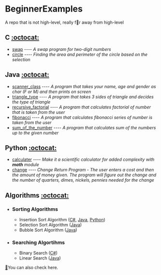 # BeginnerExamples
A repo that is not high-level, really f:mag_right:r away from high-level

## C [:octocat:](https://github.com/sucremad/BeginnerExamples/tree/main/BeginnerExamples/C)
* [swap](https://github.com/sucremad/BeginnerExamples/blob/main/BeginnerExamples/C/swap.c) ---- _A swap program for two-digit numbers_
* [circle](https://github.com/sucremad/BeginnerExamples/blob/main/BeginnerExamples/C/circle.c) ---- _Finding the area and perimeter of the circle based on the selection_

## Java [:octocat:](https://github.com/sucremad/BeginnerExamples/tree/main/BeginnerExamples/Java)
* [scanner_class](https://github.com/sucremad/BeginnerExamples/blob/main/BeginnerExamples/Java/scanner_class.java) ---- _A program that takes your name, age and gender as char (F or M) and then prints on screen_
* [triangle_type](https://github.com/sucremad/BeginnerExamples/blob/main/BeginnerExamples/Java/triangle_type.java) ---- _A program that takes 3 sides of triangle and decides the type of triangle_
* [recursive_factorial](https://github.com/sucremad/BeginnerExamples/blob/main/BeginnerExamples/Java/recursive_factorial.java) ---- _A program that calculates factorial of number that is taken from the user_
* [fibonacci](https://github.com/sucremad/BeginnerExamples/blob/main/BeginnerExamples/Java/fibonacci.java) ---- _A program that calculates fibonacci series of number is taken from the user_
* [sum_of_the_number](https://github.com/sucremad/BeginnerExamples/blob/main/BeginnerExamples/Java/sum_of_the_numbers.java) ---- _A program that calculates sum of the numbers up to the given number_

## Python [:octocat:](https://github.com/sucremad/BeginnerExamples/tree/main/BeginnerExamples/Python)
* [calculater](https://github.com/sucremad/BeginnerExamples/blob/main/BeginnerExamples/Python/calculater.py) ---- _Make it a scientific calculator for added complexity with **math** module_
* [change](https://github.com/sucremad/BeginnerExamples/blob/main/BeginnerExamples/Python/change_return_program.py) ---- _Change Return Program - The user enters a cost and then the amount of money given. The program will figure out the change and the number of quarters, dimes, nickels, pennies needed for the change_

## Algorithms [:octocat:](https://github.com/sucremad/BeginnerExamples/tree/main/BeginnerExamples/Algorithms)
- ###  Sorting Algorithms 
  - Insertion Sort Algorithm ([C#](https://github.com/sucremad/BeginnerExamples/blob/main/BeginnerExamples/Algorithms/SortingAlg/insertion.cs), [Java](https://github.com/sucremad/BeginnerExamples/blob/main/BeginnerExamples/Algorithms/SortingAlg/insert.java), [Python](https://github.com/sucremad/BeginnerExamples/blob/main/BeginnerExamples/Algorithms/SortingAlg/insertion_sort.py))
  - Selection Sort Algorithm ([Java](https://github.com/sucremad/BeginnerExamples/blob/main/BeginnerExamples/Algorithms/SortingAlg/selection.java))
  - Bubble Sort Algorithm ([Java](https://github.com/sucremad/BeginnerExamples/blob/main/BeginnerExamples/Algorithms/SortingAlg/bubble_sort.java))
  
- ### Searching Algortihms
  - Binary Search ([C#](https://github.com/sucremad/BeginnerExamples/blob/main/BeginnerExamples/Algorithms/SearchingAlg/binarySearch.cs))
  - Linear Search ([Java](https://github.com/sucremad/BeginnerExamples/blob/main/BeginnerExamples/Algorithms/SearchingAlg/linearSearch.java))
  

[:link:](https://github.com/BilgisayarKavramlari/Programlamaya-Giris)You can also check here.

